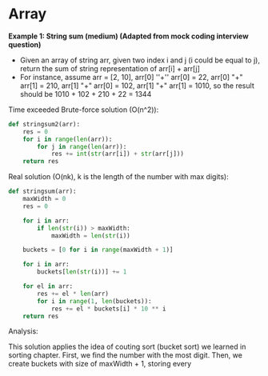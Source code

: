 # Array



**Example 1: String sum (medium) (Adapted from mock coding interview question)**

- Given an array of string arr, given two index i and j (i could be equal to j), return the sum of string representation of arr[i] + arr[j]
- For instance, assume arr = [2, 10], arr[0] ''+'' arr[0] = 22, arr[0] "+" arr[1] = 210, arr[1] "+" arr[0] = 102, arr[1] "+" arr[1] = 1010, so the result should be 1010 + 102 + 210 + 22 = 1344

Time exceeded Brute-force solution (O(n^2)):

```python
def stringsum2(arr):
    res = 0
    for i in range(len(arr)):
        for j in range(len(arr)):
            res += int(str(arr[i]) + str(arr[j]))
    return res
```

Real solution (O(nk), k is the length of the number with max digits):

```python
def stringsum(arr):
    maxWidth = 0
    res = 0

    for i in arr:
        if len(str(i)) > maxWidth:
            maxWidth = len(str(i))

    buckets = [0 for i in range(maxWidth + 1)]

    for i in arr:
        buckets[len(str(i))] += 1

    for el in arr:
        res += el * len(arr)
        for i in range(1, len(buckets)):
            res += el * buckets[i] * 10 ** i
    return res
```

Analysis:

This solution applies the idea of couting sort (bucket sort) we learned in sorting chapter. First, we find the number with the most digit. Then, we create buckets with size of maxWidth + 1, storing every 